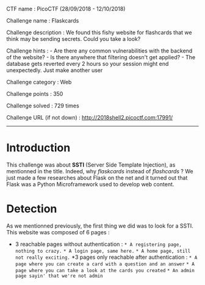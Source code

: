 CTF name : PicoCTF (28/09/2018 - 12/10/2018)

Challenge name : Flaskcards

Challenge description : We found this fishy website for flashcards that we think may be sending secrets. Could you take a look?

Challenge hints : - Are there any common vulnerabilities with the backend of the website?
                  - Is there anywhere that filtering doesn't get applied?
                  - The database gets reverted every 2 hours so your session might end unexpectedly. Just make another user
                  
Challenge category : Web

Challenge points : 350

Challenge solved : 729 times

Challenge URL (if not down) : http://2018shell2.picoctf.com:17991/

------

# Introduction

This challenge was about __SSTI__ (Server Side Template Injection), as mentionned in the title. Indeed, why *flaskcards* instead of *flashcards* ? We just made a few researches about Flask on the net and it turned out that Flask was a Python Microframework used to develop web content.

# Detection

As we mentionned previously, the first thing we did was to look for a SSTI. This website was composed of 6 pages : 
* 3 reachable pages without authentication : 
`* A registering page, nothing to crazy.`
`* A login page, same here.`
`* A home page, still not really exciting.`
*3 pages only reachable after authentication :
`* A page where you can create a card with a question and an answer`
`* A page where you can take a look at the cards you created`
`* An admin page sayin' that we're not admin`
